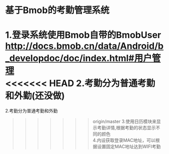 # 基于Bmob的考勤管理系统<br>
1.登录系统使用Bmob自带的BmobUser<br>
http://docs.bmob.cn/data/Android/b_developdoc/doc/index.html#用户管理<br>
<<<<<<< HEAD
2.考勤分为普通考勤和外勤(还没做)<br>
=======
2.考勤分为普通考勤和外勤<br>
>>>>>>> origin/master
3.使用日历模块来显示考勤详情,根据考勤的状态显示不同的颜色<br>
4.内设获取登录MAC地址，可以根据设置固定MAC地址达到WIFI考勤
